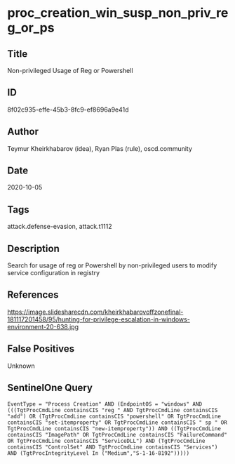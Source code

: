 # proc_creation_win_susp_non_priv_reg_or_ps

## Title
Non-privileged Usage of Reg or Powershell

## ID
8f02c935-effe-45b3-8fc9-ef8696a9e41d

## Author
Teymur Kheirkhabarov (idea), Ryan Plas (rule), oscd.community

## Date
2020-10-05

## Tags
attack.defense-evasion, attack.t1112

## Description
Search for usage of reg or Powershell by non-privileged users to modify service configuration in registry

## References
https://image.slidesharecdn.com/kheirkhabarovoffzonefinal-181117201458/95/hunting-for-privilege-escalation-in-windows-environment-20-638.jpg

## False Positives
Unknown

## SentinelOne Query
```
EventType = "Process Creation" AND (EndpointOS = "windows" AND (((TgtProcCmdLine containsCIS "reg " AND TgtProcCmdLine containsCIS "add") OR (TgtProcCmdLine containsCIS "powershell" OR TgtProcCmdLine containsCIS "set-itemproperty" OR TgtProcCmdLine containsCIS " sp " OR TgtProcCmdLine containsCIS "new-itemproperty")) AND ((TgtProcCmdLine containsCIS "ImagePath" OR TgtProcCmdLine containsCIS "FailureCommand" OR TgtProcCmdLine containsCIS "ServiceDLL") AND (TgtProcCmdLine containsCIS "ControlSet" AND TgtProcCmdLine containsCIS "Services") AND (TgtProcIntegrityLevel In ("Medium","S-1-16-8192")))))

```